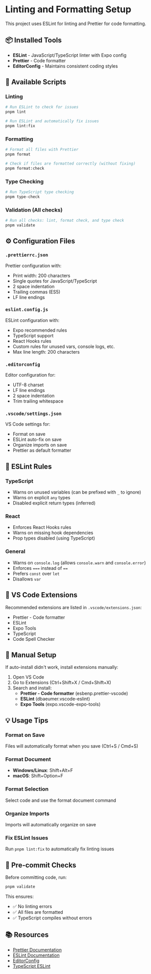 # Linting and Formatting Setup

This project uses ESLint for linting and Prettier for code formatting.

## 📦 Installed Tools

- **ESLint** - JavaScript/TypeScript linter with Expo config
- **Prettier** - Code formatter
- **EditorConfig** - Maintains consistent coding styles

## 🚀 Available Scripts

### Linting

```bash
# Run ESLint to check for issues
pnpm lint

# Run ESLint and automatically fix issues
pnpm lint:fix
```

### Formatting

```bash
# Format all files with Prettier
pnpm format

# Check if files are formatted correctly (without fixing)
pnpm format:check
```

### Type Checking

```bash
# Run TypeScript type checking
pnpm type-check
```

### Validation (All checks)

```bash
# Run all checks: lint, format check, and type check
pnpm validate
```

## ⚙️ Configuration Files

### `.prettierrc.json`

Prettier configuration with:

- Print width: 200 characters
- Single quotes for JavaScript/TypeScript
- 2 space indentation
- Trailing commas (ES5)
- LF line endings

### `eslint.config.js`

ESLint configuration with:

- Expo recommended rules
- TypeScript support
- React Hooks rules
- Custom rules for unused vars, console logs, etc.
- Max line length: 200 characters

### `.editorconfig`

Editor configuration for:

- UTF-8 charset
- LF line endings
- 2 space indentation
- Trim trailing whitespace

### `.vscode/settings.json`

VS Code settings for:

- Format on save
- ESLint auto-fix on save
- Organize imports on save
- Prettier as default formatter

## 🎯 ESLint Rules

### TypeScript

- Warns on unused variables (can be prefixed with `_` to ignore)
- Warns on explicit `any` types
- Disabled explicit return types (inferred)

### React

- Enforces React Hooks rules
- Warns on missing hook dependencies
- Prop types disabled (using TypeScript)

### General

- Warns on `console.log` (allows `console.warn` and `console.error`)
- Enforces `===` instead of `==`
- Prefers `const` over `let`
- Disallows `var`

## 📝 VS Code Extensions

Recommended extensions are listed in `.vscode/extensions.json`:

- Prettier - Code formatter
- ESLint
- Expo Tools
- TypeScript
- Code Spell Checker

## 🔧 Manual Setup

If auto-install didn't work, install extensions manually:

1. Open VS Code
2. Go to Extensions (Ctrl+Shift+X / Cmd+Shift+X)
3. Search and install:
   - **Prettier - Code formatter** (esbenp.prettier-vscode)
   - **ESLint** (dbaeumer.vscode-eslint)
   - **Expo Tools** (expo.vscode-expo-tools)

## 💡 Usage Tips

### Format on Save

Files will automatically format when you save (Ctrl+S / Cmd+S)

### Format Document

- **Windows/Linux**: Shift+Alt+F
- **macOS**: Shift+Option+F

### Format Selection

Select code and use the format document command

### Organize Imports

Imports will automatically organize on save

### Fix ESLint Issues

Run `pnpm lint:fix` to automatically fix linting issues

## 🚨 Pre-commit Checks

Before committing code, run:

```bash
pnpm validate
```

This ensures:

- ✅ No linting errors
- ✅ All files are formatted
- ✅ TypeScript compiles without errors

## 📚 Resources

- [Prettier Documentation](https://prettier.io/docs/en/)
- [ESLint Documentation](https://eslint.org/docs/latest/)
- [EditorConfig](https://editorconfig.org/)
- [TypeScript ESLint](https://typescript-eslint.io/)
